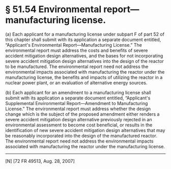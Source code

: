 # § 51.54   Environmental report—manufacturing license.

(a) Each applicant for a manufacturing license under subpart F of part 52 of this chapter shall submit with its application a separate document entitled, “Applicant's Environmental Report—Manufacturing License.” The environmental report must address the costs and benefits of severe accident mitigation design alternatives, and the bases for not incorporating severe accident mitigation design alternatives into the design of the reactor to be manufactured. The environmental report need not address the environmental impacts associated with manufacturing the reactor under the manufacturing license, the benefits and impacts of utilizing the reactor in a nuclear power plant, or an evaluation of alternative energy sources.


(b) Each applicant for an amendment to a manufacturing license shall submit with its application a separate document entitled, “Applicant's Supplemental Environmental Report—Amendment to Manufacturing License.” The environmental report must address whether the design change which is the subject of the proposed amendment either renders a severe accident mitigation design alternative previously rejected in an environmental assessment to become cost beneficial, or results in the identification of new severe accident mitigation design alternatives that may be reasonably incorporated into the design of the manufactured reactor. The environmental report need not address the environmental impacts associated with manufacturing the reactor under the manufacturing license.



---

[N] [72 FR 49513, Aug. 28, 2007]





